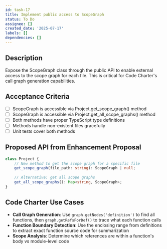 ```yaml
---
id: task-17
title: Implement public access to ScopeGraph
status: To Do
assignee: []
created_date: '2025-07-17'
labels: []
dependencies: []
---
```


## Description

Expose the ScopeGraph class through the public API to enable external access to the scope graph for each file. This is critical for Code Charter's call graph generation capabilities.

## Acceptance Criteria

- [ ] ScopeGraph is accessible via Project.get_scope_graph() method
- [ ] ScopeGraph is accessible via Project.get_all_scope_graphs() method
- [ ] Both methods have proper TypeScript type definitions
- [ ] Methods handle non-existent files gracefully
- [ ] Unit tests cover both methods

## Proposed API from Enhancement Proposal

```typescript
class Project {
    // New method to get the scope graph for a specific file
    get_scope_graph(file_path: string): ScopeGraph | null;
    
    // Alternative: get all scope graphs
    get_all_scope_graphs(): Map<string, ScopeGraph>;
}
```

## Code Charter Use Cases

- **Call Graph Generation**: Use `graph.getNodes('definition')` to find all functions, then `graph.getRefsForDef()` to trace what each function calls
- **Function Boundary Detection**: Use the enclosing range from definitions to extract exact function source code for summarization
- **Scope Analysis**: Determine which references are within a function's body vs module-level code
